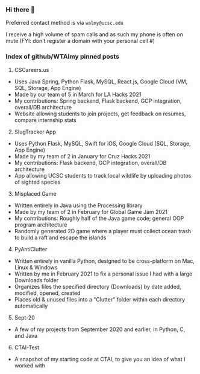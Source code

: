 ### Hi there 👋

Preferred contact method is via ```walmy@ucsc.edu```

I receive a high volume of spam calls and as such my phone is often on mute
(FYI: don't register a domain with your personal cell #)

### Index of github/WTAlmy pinned posts
1. CSCareers.us
- Uses Java Spring, Python Flask, MySQL, React.js, Google Cloud (VM, SQL, Storage, App Engine)
- Made by our team of 5 in March for LA Hacks 2021
- My contributions: Spring backend, Flask backend, GCP integration, overall/DB architecture
- Website allowing students to join projects, get feedback on resumes, compare internship stats
2. SlugTracker App
- Uses Python Flask, MySQL, Swift for iOS, Google Cloud (SQL, Storage, App Engine)
- Made by my team of 2 in January for Cruz Hacks 2021
- My contributions: Flask backend, GCP integration, overall/DB architecture
- App allowing UCSC students to track local wildlife by uploading photos of sighted species
3. Misplaced Game
- Written entirely in Java using the Processing library
- Made by my team of 2 in February for Global Game Jam 2021
- My contributions: Roughly half of the Java game code; general OOP program architecture
- Randomly generated 2D game where a player must collect ocean trash to build a raft and escape the islands
4. PyAntiClutter
- Written entirely in vanilla Python, designed to be cross-platform on Mac, Linux & Windows
- Written by me in February 2021 to fix a personal issue I had with a large Downloads folder
- Organizes files the specified directory (Downloads) by date added, modified, opened, created
- Places old & unused files into a "Clutter" folder within each directory automatically
5. Sept-20
- A few of my projects from September 2020 and earlier, in Python, C, and Java
6. CTAI-Test
- A snapshot of my starting code at CTAI, to give you an idea of what I worked with

<!--
**WTAlmy/wtalmy** is a ✨ _special_ ✨ repository because its `README.md` (this file) appears on your GitHub profile.

Here are some ideas to get you started:

- 🔭 I’m currently working on ...
- 🌱 I’m currently learning ...
- 👯 I’m looking to collaborate on ...
- 🤔 I’m looking for help with ...
- 💬 Ask me about ...
- 📫 How to reach me: ...
- 😄 Pronouns: ...
- ⚡ Fun fact: ...
-->
